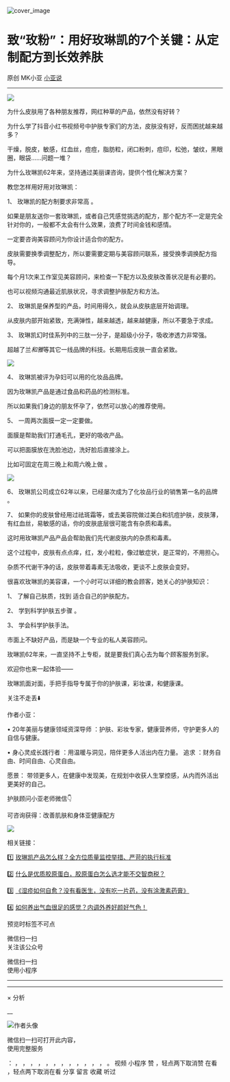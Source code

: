 ![cover_image](https://mmbiz.qpic.cn/mmbiz_jpg/A8SKDch4cJGxIfYKKZiaKoNoQ4SrTpUic6TRM6Cmibfpvjia3RJeSacGRic2KULABloCSoUOq4af5RfKAV9hC9YfQAw/0?wx_fmt=jpeg)

#  致“玫粉”：用好玫琳凯的7个关键：从定制配方到长效养肤

原创  MK小亚  [ 小亚说 ](javascript:void\(0\);)

__ _ _ _ _

![](https://mmbiz.qpic.cn/mmbiz_jpg/A8SKDch4cJGxIfYKKZiaKoNoQ4SrTpUic6G7S2YiaTiczaZ9Dx3U9LnLJlaSmH77v9XaHGjuPkDAvuR7YeyzMhDLpg/640?wx_fmt=jpeg)

  

为什么皮肤用了各种朋友推荐，网红种草的产品，依然没有好转？

  

为什么学了抖音小红书视频号中护肤专家们的方法，皮肤没有好，反而困扰越来越多？

  

干燥，脱皮，敏感，红血丝，痘痘，脂肪粒，闭口粉刺，痘印，松弛，皱纹，黑眼圈，眼袋……问题一堆？

  

为什么玫琳凯62年来，坚持通过美丽课咨询，提供个性化解决方案？

  

  

教您怎样用好用对玫琳凯：

  
1、  玫琳凯的配方制要求非常高  。

  

如果是朋友送你一套玫琳凯，或者自己凭感觉挑选的配方，那个配方不一定是完全针对你的，一般都不太会有什么效果，浪费了时间金钱和感情。

一定要咨询美容顾问为你设计适合你的配方。

皮肤需要换季调整配方，所以要需要定期与美容顾问联系，接受换季调换配方指导。

每个月1次来工作室见美容顾问，来检查一下配方以及皮肤改善状况是有必要的。

也可以视频沟通最近肌肤状况，寻求调整护肤配方和方法。  
  
2、  玫琳凯是保养型的产品，时间用得久，就会从皮肤底层开始调理。

  

从皮肤内部开始紧致，充满弹性，越来越透，越来越健康，所以不要急于求成。  
  
3、  玫琳凯幻时佳系列中的三肽一分子，是超级小分子，吸收渗透力非常强。

  

超越了兰*和雅*等其它一线品牌的科技。长期用后皮肤一直会紧致。

  

  

![](https://mmbiz.qpic.cn/mmbiz_jpg/A8SKDch4cJGxIfYKKZiaKoNoQ4SrTpUic6Z1YsHcb89mpn8xIa0qRktZOK4hqWO44uiahDPAkGdolWOAljicAywdvw/640?wx_fmt=jpeg)

  
  

  
4、  玫琳凯被评为孕妇可以用的化妆品品牌。

因为玫琳凯产品是通过食品和药品的检测标准。

  

所以如果我们身边的朋友怀孕了，依然可以放心的推荐使用。  
  
5、  一周两次面膜一定一定要做。

  

面膜是帮助我们打通毛孔，更好的吸收产品。

可以把面膜放在洗脸池边，洗好脸后直接涂上。

比如可固定在周三晚上和周六晚上做 。

  
  

![](https://mmbiz.qpic.cn/mmbiz_jpg/A8SKDch4cJGxIfYKKZiaKoNoQ4SrTpUic6JOiaTS8XN4OQhUkfGdZNgrF0R1xvmerK8tn3HzTxlY7DqSSmTWR7DMw/640?wx_fmt=jpeg)

  

  
6、  玫琳凯公司成立62年以来，已经屡次成为了化妆品行业的销售第一名的品牌  。  
  
7、  如果你的皮肤曾经用过祛斑霜等，或去美容院做过美白和抗痘护肤，皮肤薄，有红血丝，易敏感的话，你的皮肤底层很可能含有杂质和毒素。  

  

这时用玫琳凯产品产品会帮助我们先代谢皮肤内的杂质和毒素。

这个过程中，皮肤有点点痒，红，发小粒粒，像过敏症状，是正常的，不用担心。

杂质不代谢干净的话，皮肤带着毒素无法吸收，更谈不上皮肤会变好。  
  
很喜欢玫琳凯的美容课，一个小时可以详细的教会顾客，她关心的护肤知识：  
  
1、  了解自己肤质，找到  适合自己的护肤配方。

  
2、  学到科学护肤五步骤  。

  
3、  学会科学护肤手法。

  

市面上不缺好产品，而是缺一个专业的私人美容顾问。

  
玫琳凯62年来，一直坚持不上专柜，就是要我们真心去为每个顾客服务到家。

  
欢迎你也来一起体验——

玫琳凯面对面，手把手指导专属于你的护肤课，彩妆课，和健康课。

  

  

关注不走丢⬇️

  

作者小亚：

•  20年美丽与健康领域资深导师  ：护肤、彩妆专家，健康营养师，守护更多人的自信与健康。

•  身心灵成长践行者  ：用温暖与洞见，陪伴更多人活出内在力量。  追求  ：财务自由、时间自由、心灵自由。

愿景：  带领更多人，在健康中发现美，在规划中收获人生掌控感，从内而外活出更美好的自己。

  

  

护肤顾问小亚老师微信👇

可咨询获得：改善肌肤和身体亚健康配方

  

![](https://mmbiz.qpic.cn/mmbiz_jpg/A8SKDch4cJGxIfYKKZiaKoNoQ4SrTpUic6vMvKSBneW6qWOOwXLibic8U7Nrh66ob5tuW0tyHDT5UoAoWEllI7f2Eg/640?wx_fmt=jpeg)  
  
  

相关链接：

1️⃣ [ 玫琳凯产品怎么样？全方位质量监控举措、严苛的执行标准
](https://mp.weixin.qq.com/s?__biz=MzUxNDAwNTk0MQ==&mid=2247485749&idx=3&sn=806b26f45ee75794131b8a7e66d744f9&scene=21#wechat_redirect)

2️⃣ [ 什么是优质胶原蛋白，胶原蛋白怎么选才能不交智商税？
](https://mp.weixin.qq.com/s?__biz=MzUxNDAwNTk0MQ==&mid=2247485486&idx=2&sn=eb445bb0a752e76dff496628355e3af5&scene=21#wechat_redirect)  

3️⃣ [ 《湿疹如何自愈？没有看医生，没有吃一片药，没有涂激素药膏》
](https://mp.weixin.qq.com/s?__biz=MzUxNDAwNTk0MQ==&mid=2247485925&idx=1&sn=06ff3551e997d7c4b89a22ab281d10fc&scene=21#wechat_redirect)

4️⃣ [ 如何养出气血很足的感觉？内调外养好颜好气色！
](https://mp.weixin.qq.com/s?__biz=MzUxNDAwNTk0MQ==&mid=2247486095&idx=1&sn=a8b0b3f820b826eb2aebe18ef1c893eb&scene=21#wechat_redirect)

预览时标签不可点

微信扫一扫  
关注该公众号



微信扫一扫  
使用小程序

****



****



×  分析

__

![作者头像](http://mmbiz.qpic.cn/mmbiz_png/A8SKDch4cJE0KicTMyrVCx3VLqEgic5sJ1V5QeGZTibG9GLZlSCXSj5ByXNkib5PBrZVMkI41KKxgwE1K9gfypUeRg/0?wx_fmt=png)

微信扫一扫可打开此内容，  
使用完整服务

：  ，  ，  ，  ，  ，  ，  ，  ，  ，  ，  ，  ，  。  视频  小程序  赞  ，轻点两下取消赞  在看  ，轻点两下取消在看
分享  留言  收藏  听过

